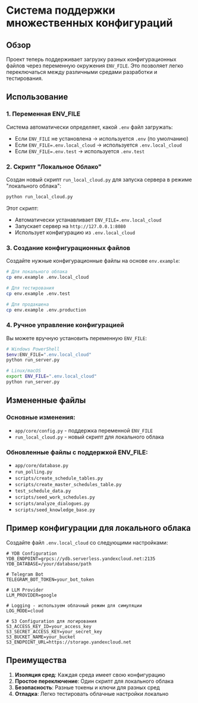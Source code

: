 # Система поддержки множественных конфигураций

## Обзор

Проект теперь поддерживает загрузку разных конфигурационных файлов через переменную окружения `ENV_FILE`. Это позволяет легко переключаться между различными средами разработки и тестирования.

## Использование

### 1. Переменная ENV_FILE

Система автоматически определяет, какой `.env` файл загружать:
- Если `ENV_FILE` не установлена → используется `.env` (по умолчанию)
- Если `ENV_FILE=.env.local_cloud` → используется `.env.local_cloud`
- Если `ENV_FILE=.env.test` → используется `.env.test`

### 2. Скрипт "Локальное Облако"

Создан новый скрипт `run_local_cloud.py` для запуска сервера в режиме "локального облака":

```bash
python run_local_cloud.py
```

Этот скрипт:
- Автоматически устанавливает `ENV_FILE=.env.local_cloud`
- Запускает сервер на `http://127.0.0.1:8080`
- Использует конфигурацию из `.env.local_cloud`

### 3. Создание конфигурационных файлов

Создайте нужные конфигурационные файлы на основе `env.example`:

```bash
# Для локального облака
cp env.example .env.local_cloud

# Для тестирования
cp env.example .env.test

# Для продакшена
cp env.example .env.production
```

### 4. Ручное управление конфигурацией

Вы можете вручную установить переменную `ENV_FILE`:

```bash
# Windows PowerShell
$env:ENV_FILE=".env.local_cloud"
python run_server.py

# Linux/macOS
export ENV_FILE=".env.local_cloud"
python run_server.py
```

## Измененные файлы

### Основные изменения:
- `app/core/config.py` - поддержка переменной `ENV_FILE`
- `run_local_cloud.py` - новый скрипт для локального облака

### Обновленные файлы с поддержкой ENV_FILE:
- `app/core/database.py`
- `run_polling.py`
- `scripts/create_schedule_tables.py`
- `scripts/create_master_schedules_table.py`
- `test_schedule_data.py`
- `scripts/seed_work_schedules.py`
- `scripts/analyze_dialogues.py`
- `scripts/seed_knowledge_base.py`

## Пример конфигурации для локального облака

Создайте файл `.env.local_cloud` со следующими настройками:

```env
# YDB Configuration
YDB_ENDPOINT=grpcs://ydb.serverless.yandexcloud.net:2135
YDB_DATABASE=/your/database/path

# Telegram Bot
TELEGRAM_BOT_TOKEN=your_bot_token

# LLM Provider
LLM_PROVIDER=google

# Logging - используем облачный режим для симуляции
LOG_MODE=cloud

# S3 Configuration для логирования
S3_ACCESS_KEY_ID=your_access_key
S3_SECRET_ACCESS_KEY=your_secret_key
S3_BUCKET_NAME=your_bucket
S3_ENDPOINT_URL=https://storage.yandexcloud.net
```

## Преимущества

1. **Изоляция сред**: Каждая среда имеет свою конфигурацию
2. **Простое переключение**: Один скрипт для локального облака
3. **Безопасность**: Разные токены и ключи для разных сред
4. **Отладка**: Легко тестировать облачные настройки локально
